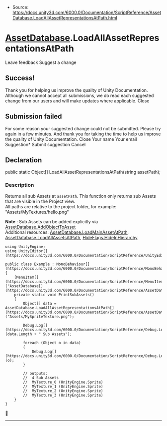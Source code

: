 * Source: https://docs.unity3d.com/6000.0/Documentation/ScriptReference/AssetDatabase.LoadAllAssetRepresentationsAtPath.html

#  [AssetDatabase](https://docs.unity3d.com/6000.0/Documentation/ScriptReference/AssetDatabase.html).LoadAllAssetRepresentationsAtPath
Leave feedback
Suggest a change
## Success!
Thank you for helping us improve the quality of Unity Documentation. Although we cannot accept all submissions, we do read each suggested change from our users and will make updates where applicable.
Close
## Submission failed
For some reason your suggested change could not be submitted. Please <a>try again</a> in a few minutes. And thank you for taking the time to help us improve the quality of Unity Documentation.
Close
Your name Your email Suggestion* Submit suggestion
Cancel
## Declaration
public static Object[] LoadAllAssetRepresentationsAtPath(string assetPath); 
### Description
Returns all sub Assets at `assetPath`.
This function only returns sub Assets that are visible in the Project view.  
All paths are relative to the project folder, for example: "Assets/MyTextures/hello.png"  
  
**Note** : Sub Assets can be added explicitly via [AssetDatabase.AddObjectToAsset](https://docs.unity3d.com/6000.0/Documentation/ScriptReference/AssetDatabase.AddObjectToAsset.html)  
Additional resources: [AssetDatabase.LoadMainAssetAtPath](https://docs.unity3d.com/6000.0/Documentation/ScriptReference/AssetDatabase.LoadMainAssetAtPath.html), [AssetDatabase.LoadAllAssetsAtPath](https://docs.unity3d.com/6000.0/Documentation/ScriptReference/AssetDatabase.LoadAllAssetsAtPath.html), [HideFlags.HideInHierarchy](https://docs.unity3d.com/6000.0/Documentation/ScriptReference/HideFlags.HideInHierarchy.html).
```
using UnityEngine;
using UnityEditor[](https://docs.unity3d.com/6000.0/Documentation/ScriptReference/UnityEditor.html);  
  
public class Example : MonoBehaviour[](https://docs.unity3d.com/6000.0/Documentation/ScriptReference/MonoBehaviour.html)
{
    [MenuItem[](https://docs.unity3d.com/6000.0/Documentation/ScriptReference/MenuItem.html)("AssetDatabase[](https://docs.unity3d.com/6000.0/Documentation/ScriptReference/AssetDatabase.html)/LoadAllAssetRepresentationsAtPath")]
    private static void PrintSubAssets()
    {
        Object[] data = AssetDatabase.LoadAllAssetRepresentationsAtPath[](https://docs.unity3d.com/6000.0/Documentation/ScriptReference/AssetDatabase.LoadAllAssetRepresentationsAtPath.html)("Assets/MySpriteTexture.png");  
  
        Debug.Log[](https://docs.unity3d.com/6000.0/Documentation/ScriptReference/Debug.Log.html)(data.Length + " Sub Assets");  
  
        foreach (Object o in data)
        {
            Debug.Log[](https://docs.unity3d.com/6000.0/Documentation/ScriptReference/Debug.Log.html)(o);
        }  
  
        // outputs:
        //  4 Sub Assets
        //  MyTexture_0 (UnityEngine.Sprite)
        //  MyTexture_1 (UnityEngine.Sprite)
        //  MyTexture_2 (UnityEngine.Sprite)
        //  MyTexture_3 (UnityEngine.Sprite)
    }
}

```

* * *
